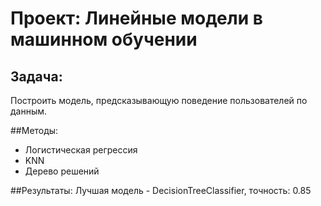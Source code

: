 # Проект: Линейные модели в машинном обучении

## Задача:
Построить модель, предсказывающую поведение пользователей по данным.

##Методы:
- Логистическая регрессия
- KNN
- Дерево решений

##Результаты:
Лучшая модель - DecisionTreeClassifier, точность: 0.85
